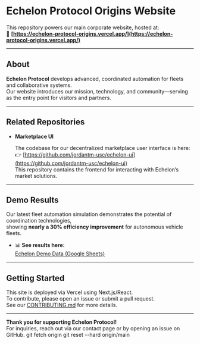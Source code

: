 # Echelon Protocol Origins Website

This repository powers our main corporate website, hosted at:<br>
🔗 **[https://echelon-protocol-origins.vercel.app/](https://echelon-protocol-origins.vercel.app/)**

---

## About

**Echelon Protocol** develops advanced, coordinated automation for fleets and collaborative systems.  
Our website introduces our mission, technology, and community—serving as the entry point for visitors and partners.

---

## Related Repositories

- **Marketplace UI**

  The codebase for our decentralized marketplace user interface is here:  
  👉 [https://github.com/jordantm-usc/echelon-ui](https://github.com/jordantm-usc/echelon-ui)  
  This repository contains the frontend for interacting with Echelon’s market solutions.

---

## Demo Results

Our latest fleet automation simulation demonstrates the potential of coordination technologies,  
showing **nearly a 30% efficiency improvement** for autonomous vehicle fleets.

- 📊 **See results here:**  
  [Echelon Demo Data (Google Sheets)](https://docs.google.com/spreadsheets/d/1223T--LL82joFGKJ7QOMBWC05l4Ae4nU/edit?usp=sharing&ouid=109680045432418682418&rtpof=true&sd=true)

---

## Getting Started

This site is deployed via Vercel using Next.js/React.  
To contribute, please open an issue or submit a pull request.  
See our [CONTRIBUTING.md](CONTRIBUTING.md) for more details.

---

**Thank you for supporting Echelon Protocol!**  
For inquiries, reach out via our contact page or by opening an issue on GitHub.
git fetch origin
git reset --hard origin/main